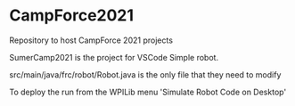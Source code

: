 # CampForce2021
Repository to host CampForce 2021 projects

SumerCamp2021 is the project for VSCode Simple robot.

src/main/java/frc/robot/Robot.java is the only file that they need to modify

To deploy the run from the WPILib menu 'Simulate Robot Code on Desktop'
